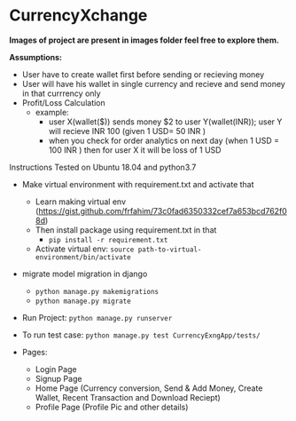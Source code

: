 # CurrencyXchange

**Images of project are present in images folder feel free to explore them.**

**Assumptions:**
   - User have to create wallet first before sending or recieving money
   - User will have his wallet in single currency and recieve and send money in that currrency only
   - Profit/Loss Calculation
      - example: 
         - user X(wallet($)) sends money $2 to user Y(wallet(INR)); user Y will recieve INR 100 (given 1 USD= 50 INR )
         - when you check for order analytics on next day (when 1 USD = 100 INR ) then for user X it will be loss of 1 USD
      

Instructions Tested on Ubuntu 18.04 and python3.7

- Make virtual environment with requirement.txt and activate that
   - Learn making virtual env (https://gist.github.com/frfahim/73c0fad6350332cef7a653bcd762f08d)
   - Then install package using requirement.txt in that
      - ```pip install -r requirement.txt```
   - Activate virtual env: ```source path-to-virtual-environment/bin/activate```
   
- migrate model migration in django
   - ```python manage.py makemigrations```
   - ```python manage.py migrate```

- Run Project: ```python manage.py runserver```

- To run test case: ```python manage.py test CurrencyExngApp/tests/```
- Pages:
  - Login Page
  - Signup Page
  - Home Page (Currency conversion, Send & Add Money, Create Wallet, Recent Transaction and Download Reciept)
  - Profile Page (Profile Pic and other details)

   
